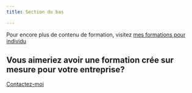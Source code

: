 ```yaml
---
title: Section du bas

---
```

Pour encore plus de contenu de formation, visitez [mes formations pour individu ](https://nancybilodeau.com/formations)

<h2 class="title is-size-6">Vous aimeriez avoir une formation crée sur mesure pour votre entreprise?</h2>

<a class="button" href="/contact" target="_self">Contactez-moi</a>